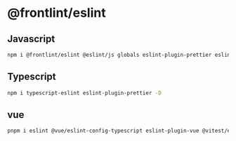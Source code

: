 # @frontlint/eslint

## Javascript

```bash
npm i @frontlint/eslint @eslint/js globals eslint-plugin-prettier eslint-plugin-import -D
```

## Typescript

```bash
npm i typescript-eslint eslint-plugin-prettier -D
```

## vue

```bash
pnpm i eslint @vue/eslint-config-typescript eslint-plugin-vue @vitest/eslint-plugin @vue/eslint-config-prettier -D
```
